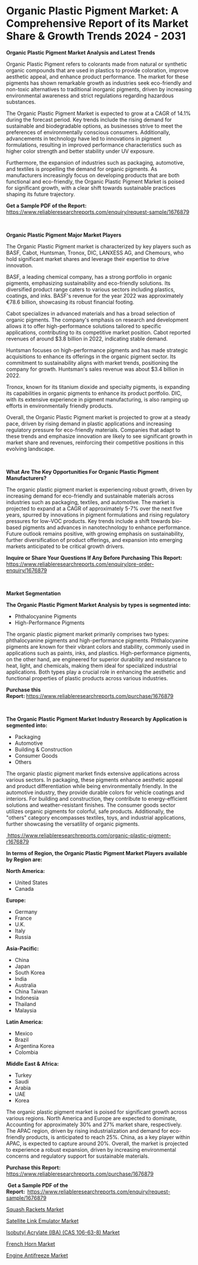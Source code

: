 <p><h1>Organic Plastic Pigment Market: A Comprehensive Report of its Market Share & Growth Trends 2024 - 2031</h1></p><p><strong>Organic Plastic Pigment Market Analysis and Latest Trends</strong></p>
<p><p>Organic Plastic Pigment refers to colorants made from natural or synthetic organic compounds that are used in plastics to provide coloration, improve aesthetic appeal, and enhance product performance. The market for these pigments has shown remarkable growth as industries seek eco-friendly and non-toxic alternatives to traditional inorganic pigments, driven by increasing environmental awareness and strict regulations regarding hazardous substances.</p><p>The Organic Plastic Pigment Market is expected to grow at a CAGR of 14.1% during the forecast period. Key trends include the rising demand for sustainable and biodegradable options, as businesses strive to meet the preferences of environmentally conscious consumers. Additionally, advancements in technology have led to innovations in pigment formulations, resulting in improved performance characteristics such as higher color strength and better stability under UV exposure. </p><p>Furthermore, the expansion of industries such as packaging, automotive, and textiles is propelling the demand for organic pigments. As manufacturers increasingly focus on developing products that are both functional and eco-friendly, the Organic Plastic Pigment Market is poised for significant growth, with a clear shift towards sustainable practices shaping its future trajectory.</p></p>
<p><strong>Get a Sample PDF of the Report:&nbsp;</strong> <a href="https://www.reliableresearchreports.com/enquiry/request-sample/1676879?utm_campaign=9&utm_medium=2&utm_source=Github&utm_content=ia&utm_term=30092024&utm_id=organic-plastic-pigment">https://www.reliableresearchreports.com/enquiry/request-sample/1676879</a></p>
<p>&nbsp;</p>
<p><strong>Organic Plastic Pigment Major Market Players</strong></p>
<p><p>The Organic Plastic Pigment market is characterized by key players such as BASF, Cabot, Huntsman, Tronox, DIC, LANXESS AG, and Chemours, who hold significant market shares and leverage their expertise to drive innovation. </p><p>BASF, a leading chemical company, has a strong portfolio in organic pigments, emphasizing sustainability and eco-friendly solutions. Its diversified product range caters to various sectors including plastics, coatings, and inks. BASF's revenue for the year 2022 was approximately €78.6 billion, showcasing its robust financial footing.</p><p>Cabot specializes in advanced materials and has a broad selection of organic pigments. The company's emphasis on research and development allows it to offer high-performance solutions tailored to specific applications, contributing to its competitive market position. Cabot reported revenues of around $3.8 billion in 2022, indicating stable demand.</p><p>Huntsman focuses on high-performance pigments and has made strategic acquisitions to enhance its offerings in the organic pigment sector. Its commitment to sustainability aligns with market trends, positioning the company for growth. Huntsman's sales revenue was about $3.4 billion in 2022.</p><p>Tronox, known for its titanium dioxide and specialty pigments, is expanding its capabilities in organic pigments to enhance its product portfolio. DIC, with its extensive experience in pigment manufacturing, is also ramping up efforts in environmentally friendly products.</p><p>Overall, the Organic Plastic Pigment market is projected to grow at a steady pace, driven by rising demand in plastic applications and increasing regulatory pressure for eco-friendly materials. Companies that adapt to these trends and emphasize innovation are likely to see significant growth in market share and revenues, reinforcing their competitive positions in this evolving landscape.</p></p>
<p>&nbsp;</p>
<p><strong>What Are The Key Opportunities For Organic Plastic Pigment Manufacturers?</strong></p>
<p><p>The organic plastic pigment market is experiencing robust growth, driven by increasing demand for eco-friendly and sustainable materials across industries such as packaging, textiles, and automotive. The market is projected to expand at a CAGR of approximately 5-7% over the next five years, spurred by innovations in pigment formulations and rising regulatory pressures for low-VOC products. Key trends include a shift towards bio-based pigments and advances in nanotechnology to enhance performance. Future outlook remains positive, with growing emphasis on sustainability, further diversification of product offerings, and expansion into emerging markets anticipated to be critical growth drivers.</p></p>
<p><strong>Inquire or Share Your Questions If Any Before Purchasing This Report:</strong> <a href="https://www.reliableresearchreports.com/enquiry/pre-order-enquiry/1676879?utm_campaign=9&utm_medium=2&utm_source=Github&utm_content=ia&utm_term=30092024&utm_id=organic-plastic-pigment">https://www.reliableresearchreports.com/enquiry/pre-order-enquiry/1676879</a></p>
<p>&nbsp;</p>
<p><strong>Market Segmentation</strong></p>
<p><strong>The Organic Plastic Pigment Market Analysis by types is segmented into:</strong></p>
<p><ul><li>Phthalocyanine Pigments</li><li>High-Performance Pigments</li></ul></p>
<p><p>The organic plastic pigment market primarily comprises two types: phthalocyanine pigments and high-performance pigments. Phthalocyanine pigments are known for their vibrant colors and stability, commonly used in applications such as paints, inks, and plastics. High-performance pigments, on the other hand, are engineered for superior durability and resistance to heat, light, and chemicals, making them ideal for specialized industrial applications. Both types play a crucial role in enhancing the aesthetic and functional properties of plastic products across various industries.</p></p>
<p><strong>Purchase this Report:&nbsp;</strong><a href="https://www.reliableresearchreports.com/purchase/1676879?utm_campaign=9&utm_medium=2&utm_source=Github&utm_content=ia&utm_term=30092024&utm_id=organic-plastic-pigment">https://www.reliableresearchreports.com/purchase/1676879</a></p>
<p>&nbsp;</p>
<p><strong>The Organic Plastic Pigment Market Industry Research by Application is segmented into:</strong></p>
<p><ul><li>Packaging</li><li>Automotive</li><li>Building & Construction</li><li>Consumer Goods</li><li>Others</li></ul></p>
<p><p>The organic plastic pigment market finds extensive applications across various sectors. In packaging, these pigments enhance aesthetic appeal and product differentiation while being environmentally friendly. In the automotive industry, they provide durable colors for vehicle coatings and interiors. For building and construction, they contribute to energy-efficient solutions and weather-resistant finishes. The consumer goods sector utilizes organic pigments for colorful, safe products. Additionally, the "others" category encompasses textiles, toys, and industrial applications, further showcasing the versatility of organic pigments.</p></p>
<p><a href="https://www.reliableresearchreports.com/organic-plastic-pigment-r1676879?utm_campaign=9&utm_medium=2&utm_source=Github&utm_content=ia&utm_term=30092024&utm_id=organic-plastic-pigment">&nbsp;https://www.reliableresearchreports.com/organic-plastic-pigment-r1676879</a></p>
<p><strong>In terms of Region, the Organic Plastic Pigment Market Players available by Region are:</strong></p>
<p>
    <p> <strong> North America: </strong>
        <ul>
            <li>United States</li>
            <li>Canada</li>
        </ul>
        </p> 
    <p> <strong> Europe: </strong>
        <ul>
            <li>Germany</li>
            <li>France</li>
            <li>U.K.</li>
            <li>Italy</li>
            <li>Russia</li>
        </ul>
        </p> 
    <p> <strong> Asia-Pacific: </strong>
        <ul>
            <li>China</li>
            <li>Japan</li>
            <li>South Korea</li>
            <li>India</li>
            <li>Australia</li>
            <li>China Taiwan</li>
            <li>Indonesia</li>
            <li>Thailand</li>
            <li>Malaysia</li>
        </ul>
        </p> 
    <p> <strong> Latin America: </strong>
        <ul>
            <li>Mexico</li>
            <li>Brazil</li>
            <li>Argentina Korea</li>
            <li>Colombia</li>
        </ul>
        </p> 
    <p> <strong> Middle East & Africa: </strong>
        <ul>
            <li>Turkey</li>
            <li>Saudi</li>
            <li>Arabia</li>
            <li>UAE</li>
            <li>Korea</li>
        </ul>
    </p>
    </p>
<p><p>The organic plastic pigment market is poised for significant growth across various regions. North America and Europe are expected to dominate, Accounting for approximately 30% and 27% market share, respectively. The APAC region, driven by rising industrialization and demand for eco-friendly products, is anticipated to reach 25%. China, as a key player within APAC, is expected to capture around 20%. Overall, the market is projected to experience a robust expansion, driven by increasing environmental concerns and regulatory support for sustainable materials.</p></p>
<p><strong>Purchase this Report: </strong><a href="https://www.reliableresearchreports.com/purchase/1676879?utm_campaign=9&utm_medium=2&utm_source=Github&utm_content=ia&utm_term=30092024&utm_id=organic-plastic-pigment">https://www.reliableresearchreports.com/purchase/1676879</a></p>
<p>&nbsp;<strong>Get a Sample PDF of the Report:&nbsp;&nbsp;</strong><a href="https://www.reliableresearchreports.com/enquiry/request-sample/1676879?utm_campaign=9&utm_medium=2&utm_source=Github&utm_content=ia&utm_term=30092024&utm_id=organic-plastic-pigment">https://www.reliableresearchreports.com/enquiry/request-sample/1676879</a></p>
<p><strong></strong></p>
<p><p><a href="https://www.linkedin.com/pulse/squash-rackets-market-size-share-competitive-landscape-p49dc?utm_campaign=9&utm_medium=2&utm_source=Github&utm_content=ia&utm_term=30092024&utm_id=organic-plastic-pigment">Squash Rackets Market</a></p><p><a href="https://issuu.com/reportprime-2/docs/satellite-link-emulator-market-size_fabd17ecea61a9?utm_campaign=9&utm_medium=2&utm_source=Github&utm_content=ia&utm_term=30092024&utm_id=organic-plastic-pigment">Satellite Link Emulator Market</a></p><p><a href="https://github.com/hgf64gh/Market-Research-Report-List-1/blob/main/isobutyl-acrylate-iba-cas-106-63-8-market.md?utm_campaign=9&utm_medium=2&utm_source=Github&utm_content=ia&utm_term=30092024&utm_id=organic-plastic-pigment">Isobutyl Acrylate (IBA) (CAS 106-63-8) Market</a></p><p><a href="https://www.linkedin.com/pulse/global-french-horn-market-sector-types-applications-player-7h7yc?utm_campaign=9&utm_medium=2&utm_source=Github&utm_content=ia&utm_term=30092024&utm_id=organic-plastic-pigment">French Horn Market</a></p><p><a href="https://github.com/SanjidaMahmud54/Market-Research-Report-List-1/blob/main/engine-antifreeze-market.md?utm_campaign=9&utm_medium=2&utm_source=Github&utm_content=ia&utm_term=30092024&utm_id=organic-plastic-pigment">Engine Antifreeze Market</a></p></p>